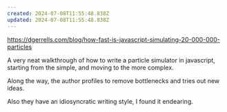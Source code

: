 ```yaml
---
created: 2024-07-08T11:55:48.838Z
updated: 2024-07-08T11:55:48.838Z
---
```

https://dgerrells.com/blog/how-fast-is-javascript-simulating-20-000-000-particles

A very neat walkthrough of how to write a particle simulator in javascript, starting from the simple, and moving to the more complex.

Along the way, the author profiles to remove bottlenecks and tries out new ideas.

Also they have an idiosyncratic writing style, I found it endearing.